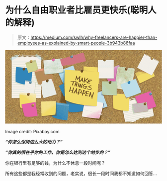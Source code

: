 # 为什么自由职业者比雇员更快乐(聪明人的解释)

> 原文：<https://medium.com/swlh/why-freelancers-are-happier-than-employees-as-explained-by-smart-people-3b943b86faa>

![](img/c2e1bb149d71025666e498231496f562.png)

Image credit: Pixabay.com

***“你怎么保持这么大的动力？”***

***“你真的很在乎你的工作，你是怎么达到这个地步的？”***

你在银行里有足够的钱，为什么不休息一段时间呢？

所有这些都是我经常收到的问题，老实说，很长一段时间我都不知道如何回答…